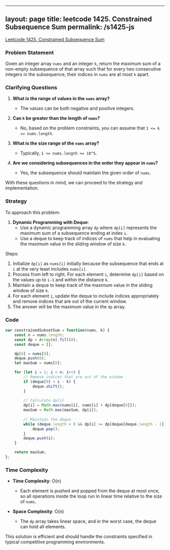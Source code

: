 
---
layout: page
title: leetcode 1425. Constrained Subsequence Sum
permalink: /s1425-js
---
[Leetcode 1425. Constrained Subsequence Sum](https://algoadvance.github.io/algoadvance/l1425)
### Problem Statement

Given an integer array `nums` and an integer `k`, return the maximum sum of a non-empty subsequence of that array such that for every two consecutive integers in the subsequence, their indices in `nums` are at most `k` apart.

### Clarifying Questions

1. **What is the range of values in the `nums` array?**
   - The values can be both negative and positive integers.

2. **Can `k` be greater than the length of `nums`?**
   - No, based on the problem constraints, you can assume that `1 <= k <= nums.length`.

3. **What is the size range of the `nums` array?**
   - Typically, `1 <= nums.length <= 10^5`.

4. **Are we considering subsequences in the order they appear in `nums`?**
   - Yes, the subsequence should maintain the given order of `nums`.

With these questions in mind, we can proceed to the strategy and implementation.

### Strategy

To approach this problem:

1. **Dynamic Programming with Deque**:
   - Use a dynamic programming array `dp` where `dp[i]` represents the maximum sum of a subsequence ending at index `i`.
   - Use a deque to keep track of indices of `nums` that help in evaluating the maximum value in the sliding window of size `k`.

Steps:
1. Initialize `dp[i]` as `nums[i]` initially because the subsequence that ends at `i` at the very least includes `nums[i]`.
2. Process from left to right. For each element `i`, determine `dp[i]` based on the values up to `i-1` and within the distance `k`.
3. Maintain a deque to keep track of the maximum value in the sliding window of size `k`.
4. For each element `i`, update the deque to include indices appropriately and remove indices that are out of the current window.
5. The answer will be the maximum value in the `dp` array.

### Code

```javascript
var constrainedSubsetSum = function(nums, k) {
    const n = nums.length;
    const dp = Array(n).fill(0);
    const deque = [];

    dp[0] = nums[0];
    deque.push(0);
    let maxSum = nums[0];

    for (let i = 1; i < n; i++) {
        // Remove indices that are out of the window
        if (deque[0] < i - k) {
            deque.shift();
        }
        
        // Calculate dp[i]
        dp[i] = Math.max(nums[i], nums[i] + dp[deque[0]]);
        maxSum = Math.max(maxSum, dp[i]);
        
        // Maintain the deque
        while (deque.length > 0 && dp[i] >= dp[deque[deque.length - 1]]) {
            deque.pop();
        }
        deque.push(i);
    }

    return maxSum;
};
```

### Time Complexity

- **Time Complexity**: O(n)
  - Each element is pushed and popped from the deque at most once, so all operations inside the loop run in linear time relative to the size of `nums`.
  
- **Space Complexity**: O(n)
  - The `dp` array takes linear space, and in the worst case, the deque can hold all elements.

This solution is efficient and should handle the constraints specified in typical competitive programming environments.